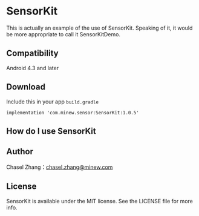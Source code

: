 # SensorKit

This is actually an example of the use of SensorKit. Speaking of it, it would be more appropriate to call it SensorKitDemo.

## Compatibility

Android 4.3 and later

## Download

Include this in your app `build.gradle`

```
implementation 'com.minew.sensor:SensorKit:1.0.5'
```

## How do I use SensorKit



## Author

Chasel Zhang：chasel.zhang@minew.com

## License

SensorKit is available under the MIT license. See the LICENSE file for more info.

